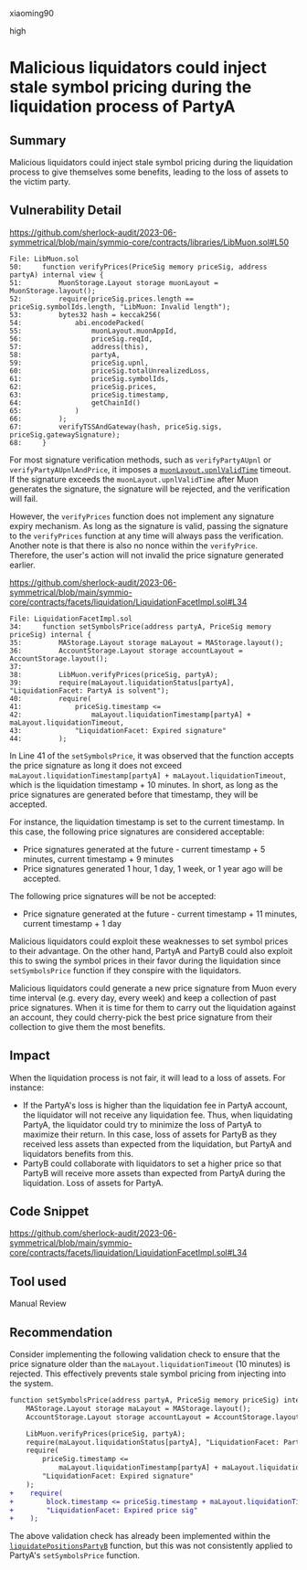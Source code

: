 xiaoming90

high

# Malicious liquidators could inject stale symbol pricing during the liquidation process of PartyA

## Summary

Malicious liquidators could inject stale symbol pricing during the liquidation process to give themselves some benefits, leading to the loss of assets to the victim party.

## Vulnerability Detail

https://github.com/sherlock-audit/2023-06-symmetrical/blob/main/symmio-core/contracts/libraries/LibMuon.sol#L50

```solidity
File: LibMuon.sol
50:     function verifyPrices(PriceSig memory priceSig, address partyA) internal view {
51:         MuonStorage.Layout storage muonLayout = MuonStorage.layout();
52:         require(priceSig.prices.length == priceSig.symbolIds.length, "LibMuon: Invalid length");
53:         bytes32 hash = keccak256(
54:             abi.encodePacked(
55:                 muonLayout.muonAppId,
56:                 priceSig.reqId,
57:                 address(this),
58:                 partyA,
59:                 priceSig.upnl,
60:                 priceSig.totalUnrealizedLoss,
61:                 priceSig.symbolIds,
62:                 priceSig.prices,
63:                 priceSig.timestamp,
64:                 getChainId()
65:             )
66:         );
67:         verifyTSSAndGateway(hash, priceSig.sigs, priceSig.gatewaySignature);
68:     }
```

For most signature verification methods, such as `verifyPartyAUpnl` or `verifyPartyAUpnlAndPrice`, it imposes a [`muonLayout.upnlValidTime`](https://github.com/sherlock-audit/2023-06-symmetrical/blob/main/symmio-core/contracts/libraries/LibMuon.sol#L90) timeout. If the signature exceeds the `muonLayout.upnlValidTime` after Muon generates the signature, the signature will be rejected, and the verification will fail.

However, the `verifyPrices` function does not implement any signature expiry mechanism. As long as the signature is valid, passing the signature to the `verifyPrices` function at any time will always pass the verification. Another note is that there is also no nonce within the `verifyPrice`. Therefore, the user's action will not invalid the price signature generated earlier.

https://github.com/sherlock-audit/2023-06-symmetrical/blob/main/symmio-core/contracts/facets/liquidation/LiquidationFacetImpl.sol#L34

```solidity
File: LiquidationFacetImpl.sol
34:     function setSymbolsPrice(address partyA, PriceSig memory priceSig) internal {
35:         MAStorage.Layout storage maLayout = MAStorage.layout();
36:         AccountStorage.Layout storage accountLayout = AccountStorage.layout();
37: 
38:         LibMuon.verifyPrices(priceSig, partyA);
39:         require(maLayout.liquidationStatus[partyA], "LiquidationFacet: PartyA is solvent");
40:         require(
41:             priceSig.timestamp <=
42:                 maLayout.liquidationTimestamp[partyA] + maLayout.liquidationTimeout,
43:             "LiquidationFacet: Expired signature"
44:         );
```

In Line 41 of the `setSymbolsPrice`, it was observed that the function accepts the price signature as long it does not exceed `maLayout.liquidationTimestamp[partyA] + maLayout.liquidationTimeout`, which is the liquidation timestamp + 10 minutes. In short, as long as the price signatures are generated before that timestamp, they will be accepted. 

For instance, the liquidation timestamp is set to the current timestamp. In this case, the following price signatures are considered acceptable:

- Price signatures generated at the future - current timestamp + 5 minutes, current timestamp + 9 minutes
- Price signatures generated 1 hour, 1 day, 1 week, or 1 year ago will be accepted.

The following price signatures will be not be accepted:

- Price signature generated at the future - current timestamp + 11 minutes, current timestamp + 1 day

Malicious liquidators could exploit these weaknesses to set symbol prices to their advantage. On the other hand, PartyA and PartyB could also exploit this to swing the symbol prices in their favor during the liquidation since `setSymbolsPrice` function if they conspire with the liquidators.

Malicious liquidators could generate a new price signature from Muon every time interval  (e.g. every day, every week) and keep a collection of past price signatures. When it is time for them to carry out the liquidation against an account, they could cherry-pick the best price signature from their collection to give them the most benefits.

## Impact

When the liquidation process is not fair, it will lead to a loss of assets. For instance:

- If the PartyA's loss is higher than the liquidation fee in PartyA account, the liquidator will not receive any liquidation fee. Thus, when liquidating PartyA, the liquidator could try to minimize the loss of PartyA to maximize their return. In this case, loss of assets for PartyB as they received less assets than expected from the liquidation, but PartyA and liquidators benefits from this.
- PartyB could collaborate with liquidators to set a higher price so that PartyB will receive more assets than expected from PartyA during the liquidation. Loss of assets for PartyA.

## Code Snippet

https://github.com/sherlock-audit/2023-06-symmetrical/blob/main/symmio-core/contracts/facets/liquidation/LiquidationFacetImpl.sol#L34

## Tool used

Manual Review

## Recommendation

Consider implementing the following validation check to ensure that the price signature older than the `maLayout.liquidationTimeout` (10 minutes) is rejected. This effectively prevents stale symbol pricing from injecting into the system.

```diff
function setSymbolsPrice(address partyA, PriceSig memory priceSig) internal {
    MAStorage.Layout storage maLayout = MAStorage.layout();
    AccountStorage.Layout storage accountLayout = AccountStorage.layout();

    LibMuon.verifyPrices(priceSig, partyA);
    require(maLayout.liquidationStatus[partyA], "LiquidationFacet: PartyA is solvent");
    require(
        priceSig.timestamp <=
            maLayout.liquidationTimestamp[partyA] + maLayout.liquidationTimeout,
        "LiquidationFacet: Expired signature"
    );
+    require(
+        block.timestamp <= priceSig.timestamp + maLayout.liquidationTimeout,
+        "LiquidationFacet: Expired price sig"
+    );
```

The above validation check has already been implemented within the [`liquidatePositionsPartyB`](https://github.com/sherlock-audit/2023-06-symmetrical/blob/main/symmio-core/contracts/facets/liquidation/LiquidationFacetImpl.sol#L327) function, but this was not consistently applied to PartyA's `setSymbolsPrice` function.